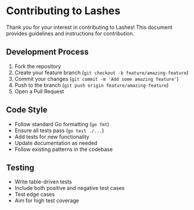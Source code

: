 # Contributing to Lashes

Thank you for your interest in contributing to Lashes! This document provides guidelines and instructions for contribution.

## Development Process

1. Fork the repository
2. Create your feature branch (`git checkout -b feature/amazing-feature`)
3. Commit your changes (`git commit -m 'Add some amazing feature'`)
4. Push to the branch (`git push origin feature/amazing-feature`)
5. Open a Pull Request

## Code Style

- Follow standard Go formatting (`go fmt`)
- Ensure all tests pass (`go test ./...`)
- Add tests for new functionality
- Update documentation as needed
- Follow existing patterns in the codebase

## Testing

- Write table-driven tests
- Include both positive and negative test cases
- Test edge cases
- Aim for high test coverage
